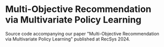 # Multi-Objective Recommendation via Multivariate Policy Learning
Source code accompanying our paper "Multi-Objective Recommendation via Multivariate Policy Learning" published at RecSys 2024.
